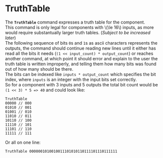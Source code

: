 # TruthTable

The **`TruthTable`** command expresses a truth table for the component.  
This command is only legal for components with \\(\le 16\\) inputs, as more would require substantually larger truth tables. (*Subject to be increased later*)  
The following sequence of bits `0`s and `1`s as ascii characters represents the outputs, the command should continue reading new lines until it either has read all the bits it needs (`(1 << input_count) * output_count`) or reaches another command, at which point it should error and explain to the user the truth table is written improperly, and telling them how many bits was found out of how many should be there.  
The bits can be indexed like `inputs * output_count` which specifies the bit index, where `inputs` is an integer with the input bits set correctly.  
So for a component with 3 inputs and 5 outputs the total bit count would be `(1 << 3) * 5 => 40` and could look like:
```
TruthTable
00000 // 000
01010 // 001
01001 // 010
11010 // 011
10110 // 100
11110 // 101
11101 // 110
11111 // 111
```

Or all on one line:
```
TruthTable 0000001010010011101010110111101110111111
```